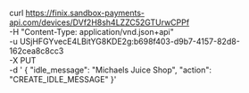 curl https://finix.sandbox-payments-api.com/devices/DVf2H8sh4LZZC52GTUrwCPPf \
-H "Content-Type: application/vnd.json+api" \
-u  USjHFGYvecE4LBitYG8KDE2g:b698f403-d9b7-4157-82d8-162cea8c8cc3 \
-X PUT \
-d '
  {
    "idle_message": "Michaels Juice Shop",
    "action": "CREATE_IDLE_MESSAGE"
  }'
